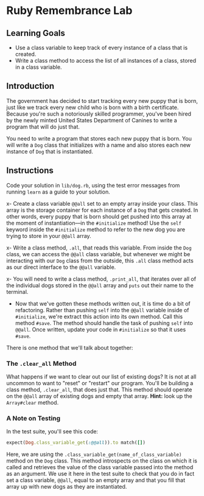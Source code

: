 # Ruby Remembrance Lab

## Learning Goals

- Use a class variable to keep track of every instance of a class that is
  created.
- Write a class method to access the list of all instances of a class, stored in
  a class variable.

## Introduction

The government has decided to start tracking every new puppy that is born, just
like we track every new child who is born with a birth certificate. Because
you're such a notoriously skilled programmer, you've been hired by the newly
minted United States Department of Canines to write a program that will do just
that.

You need to write a program that stores each new puppy that is born. You will
write a `Dog` class that initializes with a name and also stores each new
instance of `Dog` that is instantiated.

## Instructions

Code your solution in `lib/dog.rb`, using the test error messages from running
`learn` as a guide to your solution.

x- Create a class variable `@@all` set to an empty array inside your class. This
  array is the storage container for each instance of a `Dog` that gets
  created. In other words, every puppy that is born should get pushed into this
  array at the moment of instantiation––in the `#initialize` method! Use the
  `self` keyword inside the `#initialize` method to refer to the new dog you are
  trying to store in your `@@all` array.

x- Write a class method, `.all`, that reads this variable. From inside the `Dog`
  class, we can access the `@@all` class variable, but whenever we might be
  interacting with our `Dog` class from the outside, this `.all` class method acts
  as our direct interface to the `@@all` variable.

x- You will need to write a class method, `.print_all`, that iterates over all of
  the individual dogs stored in the `@@all` array and `puts` out their name to the
  terminal.

- Now that we've gotten these methods written out, it is time do a bit of
  refactoring. Rather than pushing `self` into the `@@all` variable inside of
  `#initialize`, we're extract this action into its own method. Call this method
  `#save`. The method should handle the task of pushing `self` into `@@all`.
  Once written, update your code in `#initialize` so that it uses `#save`.

There is one method that we'll talk about together:

### The `.clear_all` Method

What happens if we want to clear out our list of existing dogs? It is not at all
uncommon to want to "reset" or "restart" our program. You'll be building a class
method, `.clear_all`, that does just that. This method should operate on the
`@@all` array of existing dogs and empty that array. **Hint:** look up the
`Array#clear` method.

### A Note on Testing

In the test suite, you'll see this code:

```ruby
expect(Dog.class_variable_get(:@@all)).to match([])
```

Here, we are using the `.class_variable_get(name_of_class_variable)` method on
the `Dog` class. This method introspects on the class on which it is called and
retrieves the value of the class variable passed into the method as an argument.
We use it here in the test suite to check that you do in fact set a class
variable, `@@all`, equal to an empty array and that you fill that array up with
new dogs as they are instantiated.